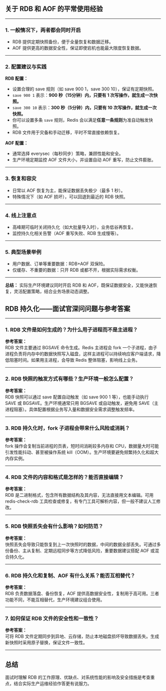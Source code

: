 ## 关于 RDB 和 AOF 的平常使用经验

---

### 1. 一般情况下，两者都会同时开启

- RDB 提供定期快照备份，便于全量恢复和数据迁移。
- AOF 提供更高的数据安全性，保证即使宕机也能最大限度恢复数据。

---

### 2. 配置建议与实践

**RDB 配置：**
- 设置合理的 save 规则（如 save 900 1，save 300 10），保证有定期快照。
- `save 900 1`
  表示：**900 秒（15分钟）内，只要有 1 次写操作，就生成一次快照。**
- `save 300 10`
  表示：**300 秒（5分钟）内，只要有 10 次写操作，就生成一次快照。**
- 你可以设置多条 `save` 规则，Redis 会以满足**任意一条规则**为准自动触发快照。
- RDB 文件用于灾备和手动迁移，平时不常直接依赖恢复。

**AOF 配置：**
- 通常选择 everysec（每秒同步）策略，兼顾性能和安全。
- 生产环境定期监控 AOF 文件大小，并设置自动 AOF 重写，防止文件膨胀。

---

### 3. 恢复和容灾

- 日常以 AOF 恢复为主，能保证数据丢失极少（最多 1 秒）。
- 特殊情况下（如 AOF 损坏），可以回退到最近的 RDB 快照。

---

### 4. 线上注意点

- 高峰期可临时关闭持久化（如大批量导入时），业务低谷再恢复。
- 监控持久化相关告警（AOF 重写失败、RDB 生成慢等）。

---

### 5. 典型场景举例

- 用户数据、订单等重要数据：RDB+AOF 双保险。
- 仅缓存、不重要的数据：只开 RDB 或都不开，根据实际需求权衡。

---

**总结：**
实际生产环境建议同时开启 RDB 和 AOF，既保证数据安全，又能快速恢复，灵活配置策略，结合业务场景动态调整。



## RDB 持久化——面试官深问问题与参考答案

---

### 1. RDB 文件是如何生成的？为什么用子进程而不是主进程？

**参考答案：**  
RDB 文件主要通过 BGSAVE 命令生成。Redis 主进程会 fork 一个子进程，由子进程负责将内存中的数据快照写入磁盘，这样主进程可以持续响应客户端请求，降低阻塞时间。如果用主进程，会导致 Redis 整体阻塞，影响线上业务。

---

### 2. RDB 快照的触发方式有哪些？生产环境一般怎么配置？

**参考答案：**  
RDB 快照可以通过 save 配置自动触发（如 save 900 1 等），也能手动执行 SAVE 或 BGSAVE。生产环境通常只用 BGSAVE 或自动触发，避免用 SAVE（主进程阻塞）。具体配置根据业务写入量和数据安全需求调整触发频率。

---

### 3. RDB 持久化时，fork 子进程会带来什么风险或消耗？

**参考答案：**  
fork 操作会复制当前进程的页表，短时间消耗较多内存和 CPU，数据量大时可能引发性能抖动、甚至被操作系统 kill（OOM）。生产环境要避免频繁持久化和超大内存实例。

---

### 4. RDB 文件的内容和格式是怎样的？能否直接编辑？

**参考答案：**  
RDB 是二进制格式，包含所有数据结构及其内容，无法直接用文本编辑。可用 redis-check-rdb 工具检查或修复，有专门工具可解析内容，但一般不建议人工修改。

---

### 5. RDB 快照丢失会有什么影响？如何防范？

**参考答案：**  
快照丢失会导致只能恢复到上一次快照时的数据，中间的数据全部丢失。可通过多份备份、主从复制、定期远程同步等方式降低风险，重要数据建议搭配 AOF 或混合持久化。

---

### 6. RDB 持久化和复制、AOF 有什么关系？能否互相替代？

**参考答案：**  
RDB 负责数据落盘、备份恢复，AOF 提供高数据安全性，复制用于高可用。三者功能不同，不能互相替代，生产环境建议组合使用。

---

### 7. 如何保证 RDB 文件的安全性和一致性？

**参考答案：**  
可将 RDB 文件定期同步到异地、云存储，防止本地磁盘损坏导致数据丢失。生成新快照时采用原子替换，保证文件一致性。

---

## 总结

面试时理解 RDB 的工作原理、优缺点、对系统性能的影响及安全措施是考查重点，结合实际生产运维经验作答更有说服力。
